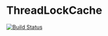 # ThreadLockCache

[![Build Status](https://github.com/Moelf/ThreadLockCache.jl/actions/workflows/CI.yml/badge.svg?branch=main)](https://github.com/Moelf/ThreadLockCache.jl/actions/workflows/CI.yml?query=branch%3Amain)
